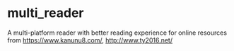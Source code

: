 # multi_reader

A multi-platform reader with better reading experience for online resources from https://www.kanunu8.com/, http://www.ty2016.net/
